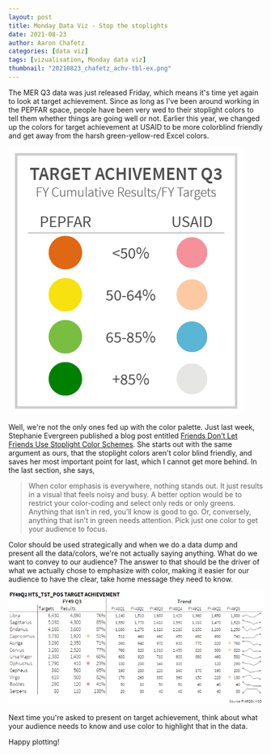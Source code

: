 ```yaml
---
layout: post
title: Monday Data Viz - Stop the stoplights
date: 2021-08-23
author: Aaron Chafetz
categories: [data viz]
tags: [vizualisation, Monday data viz]
thumbnail: "20210823_chafetz_achv-tbl-ex.png"
---
```


The MER Q3 data was just released Friday, which means it's time yet again to look at target achievement. Since as long as I've been around working in the PEPFAR space, people have been very wed to their stoplight colors to tell them whether things are going well or not. Earlier this year, we changed up the colors for target achievement at USAID to be more colorblind friendly and get away from the harsh green-yellow-red Excel colors. 

![Achievemnt colors in Q3](/assets/img/posts/20210823_chafetz_achv-color.png)

Well, we're not the only ones fed up with the color palette. Just last week, Stephanie Evergreen published a blog post entitled [Friends Don’t Let Friends Use Stoplight Color Schemes](https://stephanieevergreen.com/friends-dont-let-friends-use-stoplight-color-schemes/?__s=nia79qcgb2psyjhrvx2r).  She starts out with the same argument as ours, that the stoplight colors aren't color blind friendly, and saves her most important point for last, which I cannot get more behind. In the last section, she says,

> When color emphasis is everywhere, nothing stands out. It just results in a visual that feels noisy and busy. A better option would be to restrict your color-coding and select only reds or only greens. Anything that isn’t in red, you’ll know is good to go. Or, conversely, anything that isn’t in green needs attention. Pick just one color to get your audience to focus.

Color should be used strategically and when we do a data dump and present all the data/colors, we're not actually saying anything. What do we want to convey to our audience? The answer to that should be the driver of what we actually chose to emphasize with color, making it easier for our audience to have the clear, take home message they need to know.

![Table with only underperformance highlighted](/assets/img/posts/20210823_chafetz_achv-tbl-ex.png)

Next time you're asked to present on target achievement, think about what your audience needs to know and use color to highlight that in the data.

Happy plotting!